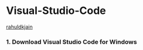 # Visual-Studio-Code

[rahuldkjain](https://rahuldkjain.github.io)

<h3>
  1. Download Visual Studio Code for Windows 
</h3>
